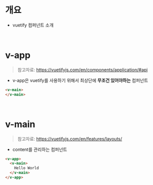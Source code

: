 # 개요
* vuetify 컴퍼넌트 소개

<br>

# v-app
> 참고자료: https://vuetifyjs.com/en/components/application/#api
* v-app은 vuetify를 사용하기 위해서 최상단에 **무조건 있어야하는** 컴퍼넌트

```html
<v-main>
</v-main>
```

<br>

# v-main
> 참고자료: https://vuetifyjs.com/en/features/layouts/
* content를 관리하는 컴퍼넌트

```html
<v-app>
  <v-main>
    Hello World
  </v-main>
</v-app>
```